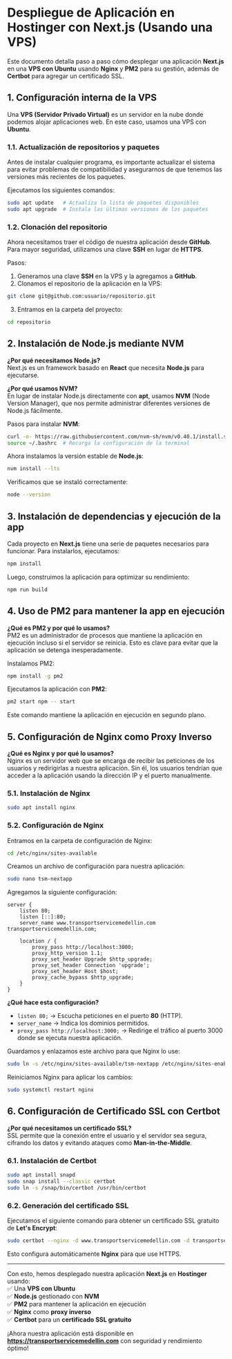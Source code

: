 # **Despliegue de Aplicación en Hostinger con Next.js (Usando una VPS)**

Este documento detalla paso a paso cómo desplegar una aplicación **Next.js** en una **VPS con Ubuntu** usando **Nginx** y **PM2** para su gestión, además de **Certbot** para agregar un certificado SSL.

## **1. Configuración interna de la VPS**

Una **VPS (Servidor Privado Virtual)** es un servidor en la nube donde podemos alojar aplicaciones web. En este caso, usamos una VPS con **Ubuntu**.

### **1.1. Actualización de repositorios y paquetes**

Antes de instalar cualquier programa, es importante actualizar el sistema para evitar problemas de compatibilidad y asegurarnos de que tenemos las versiones más recientes de los paquetes.

Ejecutamos los siguientes comandos:

```bash
sudo apt update   # Actualiza la lista de paquetes disponibles
sudo apt upgrade  # Instala las últimas versiones de los paquetes
```

### **1.2. Clonación del repositorio**

Ahora necesitamos traer el código de nuestra aplicación desde **GitHub**. Para mayor seguridad, utilizamos una clave **SSH** en lugar de **HTTPS**.

Pasos:
1. Generamos una clave **SSH** en la VPS y la agregamos a **GitHub**.
2. Clonamos el repositorio de la aplicación en la VPS:

```bash
git clone git@github.com:usuario/repositorio.git
```

3. Entramos en la carpeta del proyecto:

```bash
cd repositorio
```

## **2. Instalación de Node.js mediante NVM**

**¿Por qué necesitamos Node.js?**  
Next.js es un framework basado en **React** que necesita **Node.js** para ejecutarse. 

**¿Por qué usamos NVM?**  
En lugar de instalar Node.js directamente con **apt**, usamos **NVM** (Node Version Manager), que nos permite administrar diferentes versiones de Node.js fácilmente.

Pasos para instalar **NVM**:

```bash
curl -o- https://raw.githubusercontent.com/nvm-sh/nvm/v0.40.1/install.sh | bash
source ~/.bashrc  # Recarga la configuración de la terminal
```

Ahora instalamos la versión estable de **Node.js**:

```bash
nvm install --lts
```

Verificamos que se instaló correctamente:

```bash
node --version
```

## **3. Instalación de dependencias y ejecución de la app**

Cada proyecto en **Next.js** tiene una serie de paquetes necesarios para funcionar. Para instalarlos, ejecutamos:

```bash
npm install
```

Luego, construimos la aplicación para optimizar su rendimiento:

```bash
npm run build
```

## **4. Uso de PM2 para mantener la app en ejecución**

**¿Qué es PM2 y por qué lo usamos?**  
PM2 es un administrador de procesos que mantiene la aplicación en ejecución incluso si el servidor se reinicia. Esto es clave para evitar que la aplicación se detenga inesperadamente.

Instalamos PM2:

```bash
npm install -g pm2
```

Ejecutamos la aplicación con **PM2**:

```bash
pm2 start npm -- start
```

Este comando mantiene la aplicación en ejecución en segundo plano.

## **5. Configuración de Nginx como Proxy Inverso**

**¿Qué es Nginx y por qué lo usamos?**  
Nginx es un servidor web que se encarga de recibir las peticiones de los usuarios y redirigirlas a nuestra aplicación. Sin él, los usuarios tendrían que acceder a la aplicación usando la dirección IP y el puerto manualmente.

### **5.1. Instalación de Nginx**

```bash
sudo apt install nginx
```

### **5.2. Configuración de Nginx**

Entramos en la carpeta de configuración de Nginx:

```bash
cd /etc/nginx/sites-available
```

Creamos un archivo de configuración para nuestra aplicación:

```bash
sudo nano tsm-nextapp
```

Agregamos la siguiente configuración:

```nginx
server {
    listen 80;
    listen [::]:80;
    server_name www.transportservicemedellin.com transportservicemedellin.com;

    location / {
        proxy_pass http://localhost:3000;
        proxy_http_version 1.1;
        proxy_set_header Upgrade $http_upgrade;
        proxy_set_header Connection 'upgrade';
        proxy_set_header Host $host;
        proxy_cache_bypass $http_upgrade;
    }
}
```

**¿Qué hace esta configuración?**
- `listen 80;` → Escucha peticiones en el puerto **80** (HTTP).
- `server_name` → Indica los dominios permitidos.
- `proxy_pass http://localhost:3000;` → Redirige el tráfico al puerto 3000 donde se ejecuta nuestra aplicación.

Guardamos y enlazamos este archivo para que Nginx lo use:

```bash
sudo ln -s /etc/nginx/sites-available/tsm-nextapp /etc/nginx/sites-enabled/tsm-nextapp
```

Reiniciamos Nginx para aplicar los cambios:

```bash
sudo systemctl restart nginx
```

## **6. Configuración de Certificado SSL con Certbot**

**¿Por qué necesitamos un certificado SSL?**  
SSL permite que la conexión entre el usuario y el servidor sea segura, cifrando los datos y evitando ataques como **Man-in-the-Middle**.

### **6.1. Instalación de Certbot**

```bash
sudo apt install snapd
sudo snap install --classic certbot
sudo ln -s /snap/bin/certbot /usr/bin/certbot
```

### **6.2. Generación del certificado SSL**

Ejecutamos el siguiente comando para obtener un certificado SSL gratuito de **Let's Encrypt**:

```bash
sudo certbot --nginx -d www.transportservicemedellin.com -d transportservicemedellin.com
```

Esto configura automáticamente **Nginx** para que use HTTPS.

---

Con esto, hemos desplegado nuestra aplicación **Next.js** en **Hostinger** usando:  
✅ Una **VPS con Ubuntu**  
✅ **Node.js** gestionado con **NVM**  
✅ **PM2** para mantener la aplicación en ejecución  
✅ **Nginx** como **proxy inverso**  
✅ **Certbot** para un **certificado SSL gratuito**  

¡Ahora nuestra aplicación está disponible en **https://transportservicemedellin.com** con seguridad y rendimiento óptimo!
